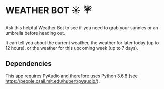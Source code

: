 # WEATHER BOT :sunny: :umbrella:

Ask this helpful Weather Bot to see if you need to grab your sunnies or an 
umbrella before heading out.

It can tell you about the current weather, the weather for later today (up to 
12 hours), or the weather for this upcoming week (up to 7 days).

## Dependencies

This app requires PyAudio and therefore uses Python 3.6.8 
(see https://people.csail.mit.edu/hubert/pyaudio/).
